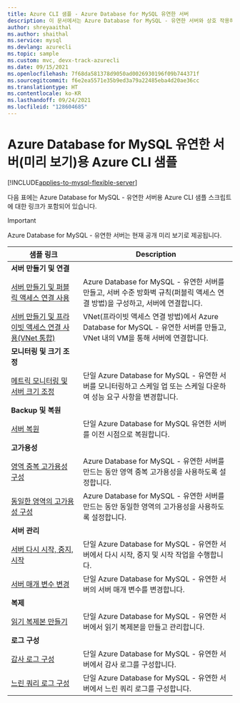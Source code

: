 ```yaml
---
title: Azure CLI 샘플 - Azure Database for MySQL 유연한 서버
description: 이 문서에서는 Azure Database for MySQL - 유연한 서버와 상호 작용하는 데 사용할 수 있는 Azure CLI 코드 샘플을 나열합니다.
author: shreyaaithal
ms.author: shaithal
ms.service: mysql
ms.devlang: azurecli
ms.topic: sample
ms.custom: mvc, devx-track-azurecli
ms.date: 09/15/2021
ms.openlocfilehash: 7f68da581378d9050ad0026930196f09b744371f
ms.sourcegitcommit: f6e2ea5571e35b9ed3a79a22485eba4d20ae36cc
ms.translationtype: HT
ms.contentlocale: ko-KR
ms.lasthandoff: 09/24/2021
ms.locfileid: "128604685"
---
```

# <a name="azure-cli-samples-for-azure-database-for-mysql---flexible-server-preview"></a>Azure Database for MySQL 유연한 서버(미리 보기)용 Azure CLI 샘플 

[!INCLUDE[applies-to-mysql-flexible-server](../includes/applies-to-mysql-flexible-server.md)]

다음 표에는 Azure Database for MySQL - 유연한 서버용 Azure CLI 샘플 스크립트에 대한 링크가 포함되어 있습니다.

> [!IMPORTANT]
> Azure Database for MySQL - 유연한 서버는 현재 공개 미리 보기로 제공됩니다.


| 샘플 링크 | Description  |
|---|---|
|**서버 만들기 및 연결**||
| [서버 만들기 및 퍼블릭 액세스 연결 사용](scripts/sample-cli-create-connect-public-access.md) | Azure Database for MySQL - 유연한 서버를 만들고, 서버 수준 방화벽 규칙(퍼블릭 액세스 연결 방법)을 구성하고, 서버에 연결합니다. |
| [서버 만들기 및 프라이빗 액세스 연결 사용(VNet 통합)](scripts/sample-cli-create-connect-private-access.md) | VNet(프라이빗 액세스 연결 방법)에서 Azure Database for MySQL - 유연한 서버를 만들고, VNet 내의 VM을 통해 서버에 연결합니다. |
|**모니터링 및 크기 조정**||
| [메트릭 모니터링 및 서버 크기 조정](scripts/sample-cli-monitor-and-scale.md) | 단일 Azure Database for MySQL - 유연한 서버를 모니터링하고 스케일 업 또는 스케일 다운하여 성능 요구 사항을 변경합니다. |
|**Backup 및 복원**||
| [서버 복원](scripts/sample-cli-restore-server.md) | 단일 Azure Database for MySQL 유연한 서버를 이전 시점으로 복원합니다. |
|**고가용성**||
| [영역 중복 고가용성 구성](scripts/sample-cli-zone-redundant-ha.md) | Azure Database for MySQL - 유연한 서버를 만드는 동안 영역 중복 고가용성을 사용하도록 설정합니다.|
| [동일한 영역의 고가용성 구성](scripts/sample-cli-same-zone-ha.md) | Azure Database for MySQL - 유연한 서버를 만드는 동안 동일한 영역의 고가용성을 사용하도록 설정합니다.|
|**서버 관리**||
| [서버 다시 시작, 중지, 시작](scripts/sample-cli-restart-stop-start.md)| 단일 Azure Database for MySQL - 유연한 서버에서 다시 시작, 중지 및 시작 작업을 수행합니다. |
| [서버 매개 변수 변경](scripts/sample-cli-change-server-parameters.md) | 단일 Azure Database for MySQL - 유연한 서버의 서버 매개 변수를 변경합니다. |
|**복제**||
| [읽기 복제본 만들기](scripts/sample-cli-read-replicas.md) | 단일 Azure Database for MySQL - 유연한 서버에서 읽기 복제본을 만들고 관리합니다. |
|**로그 구성**||
| [감사 로그 구성](scripts/sample-cli-audit-logs.md) | 단일 Azure Database for MySQL - 유연한 서버에서 감사 로그를 구성합니다. |
| [느린 쿼리 로그 구성](scripts/sample-cli-slow-query-logs.md) | 단일 Azure Database for MySQL - 유연한 서버에서 느린 쿼리 로그를 구성합니다. |

